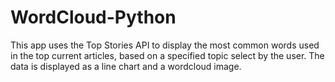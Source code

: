 # WordCloud-Python
This app uses the Top Stories API to display the most common words used in the top current articles, based on a specified topic select by the user. The data is displayed as a line chart and a wordcloud image.
